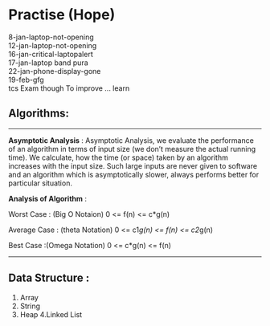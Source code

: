 # Practise (Hope)
8-jan-laptop-not-opening
<br>12-jan-laptop-not-opening
<br>16-jan-critical-laptopalert 
<br>17-jan-laptop band pura
<br>22-jan-phone-display-gone
<br>19-feb-gfg
<br>tcs Exam though
To improve  ...
learn
## Algorithms:
-----

**Asymptotic Analysis** :
Asymptotic Analysis, we evaluate the performance of an algorithm in terms of input size (we don’t measure the actual running time). We calculate, how the time (or space) taken by an algorithm increases with the input size.
Such large inputs are never given to software and an algorithm which is asymptotically slower, always performs better for particular situation.

**Analysis of Algorithm** :

Worst Case : (Big O Notaion) 0 <= f(n) <= c*g(n)

Average Case : (theta Notation) 0 <= c1*g(n) <= f(n) <= c2*g(n)

Best Case :(Omega Notation) 0 <= c*g(n) <= f(n) 

---

## Data Structure :
1. Array
2. String
3. Heap
4.Linked List
